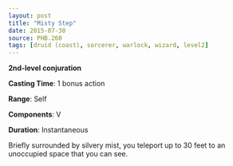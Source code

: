 ```yaml
---
layout: post
title: "Misty Step"
date: 2015-07-30
source: PHB.260
tags: [druid (coast), sorcerer, warlock, wizard, level2]
---
```


**2nd-level conjuration**

**Casting Time**: 1 bonus action

**Range**: Self

**Components**: V

**Duration**: Instantaneous

Briefly surrounded by silvery mist, you teleport up to 30 feet to an unoccupied space that you can see.
